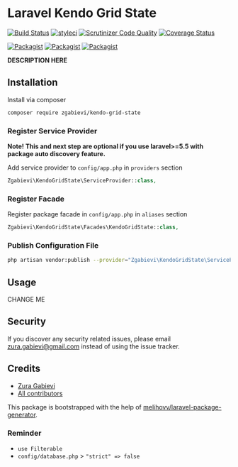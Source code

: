 # Laravel Kendo Grid State

[![Build Status](https://travis-ci.org/zgabievi/kendo-grid-state.svg?branch=master)](https://travis-ci.org/zgabievi/kendo-grid-state)
[![styleci](https://styleci.io/repos/144536973/shield)](https://styleci.io/repos/144536973)
[![Scrutinizer Code Quality](https://scrutinizer-ci.com/g/zgabievi/laravel-kendo-grid-state/badges/quality-score.png?b=master)](https://scrutinizer-ci.com/g/zgabievi/laravel-kendo-grid-state/?branch=master)
[![Coverage Status](https://coveralls.io/repos/github/zgabievi/laravel-kendo-grid-state/badge.svg?branch=master)](https://coveralls.io/github/zgabievi/laravel-kendo-grid-state?branch=master)

[![Packagist](https://img.shields.io/packagist/v/zgabievi/kendo-grid-state.svg)](https://packagist.org/packages/zgabievi/kendo-grid-state)
[![Packagist](https://poser.pugx.org/zgabievi/kendo-grid-state/d/total.svg)](https://packagist.org/packages/zgabievi/kendo-grid-state)
[![Packagist](https://img.shields.io/packagist/l/zgabievi/kendo-grid-state.svg)](https://packagist.org/packages/zgabievi/kendo-grid-state)

**DESCRIPTION HERE**

## Installation

Install via composer
```bash
composer require zgabievi/kendo-grid-state
```

### Register Service Provider

**Note! This and next step are optional if you use laravel>=5.5 with package
auto discovery feature.**

Add service provider to `config/app.php` in `providers` section
```php
Zgabievi\KendoGridState\ServiceProvider::class,
```

### Register Facade

Register package facade in `config/app.php` in `aliases` section
```php
Zgabievi\KendoGridState\Facades\KendoGridState::class,
```

### Publish Configuration File

```bash
php artisan vendor:publish --provider="Zgabievi\KendoGridState\ServiceProvider" --tag="config"
```

## Usage

CHANGE ME

## Security

If you discover any security related issues, please email zura.gabievi@gmail.com
instead of using the issue tracker.

## Credits

- [Zura Gabievi](https://github.com/zgabievi/kendo-grid-state)
- [All contributors](https://github.com/zgabievi/kendo-grid-state/graphs/contributors)

This package is bootstrapped with the help of
[melihovv/laravel-package-generator](https://github.com/melihovv/laravel-package-generator).


### Reminder
- `use Filterable`
- `config/database.php` > `"strict" => false`
